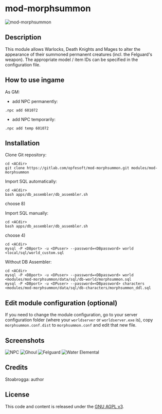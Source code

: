 # mod-morphsummon

![mod-morphsummon](https://gitlab.com/opfesoft/mod-morphsummon/-/raw/master/icon.png)


## Description

This module allows Warlocks, Death Knights and Mages to alter the appearance of their summoned permanent creatures (incl. the Felguard's weapon). The appropriate model / item IDs can be specified in the configuration file.


## How to use ingame

As GM:
- add NPC permanently:
 ```
 .npc add 601072
 ```
- add NPC temporarily:
 ```
 .npc add temp 601072
 ```


## Installation

Clone Git repository:

```
cd <ACdir>
git clone https://gitlab.com/opfesoft/mod-morphsummon.git modules/mod-morphsummon
```

Import SQL automatically:
```
cd <ACdir>
bash apps/db_assembler/db_assembler.sh
```
choose 8)

Import SQL manually:
```
cd <ACdir>
bash apps/db_assembler/db_assembler.sh
```
choose 4)
```
cd <ACdir>
mysql -P <DBport> -u <DPuser> --password=<DBpassword> world <local/sql/world_custom.sql
```

Without DB Assembler:
```
cd <ACdir>
mysql -P <DBport> -u <DPuser> --password=<DBpassword> world <modules/mod-morphsummon/data/sql/db-world/morphsummon.sql
mysql -P <DBport> -u <DPuser> --password=<DBpassword> characters <modules/mod-morphsummon/data/sql/db-characters/morphsummon_ddl.sql
```


## Edit module configuration (optional)

If you need to change the module configuration, go to your server configuration folder (where your `worldserver` or `worldserver.exe` is), copy `morphsummon.conf.dist` to `morphsummon.conf` and edit that new file.


## Screenshots
![NPC](https://gitlab.com/opfesoft/mod-morphsummon/-/raw/master/images/morphsummon1.jpg "NPC")
![Ghoul](https://gitlab.com/opfesoft/mod-morphsummon/-/raw/master/images/morphsummon2.jpg "Ghoul")
![Felguard](https://gitlab.com/opfesoft/mod-morphsummon/-/raw/master/images/morphsummon3.jpg "Felguard")
![Water Elemental](https://gitlab.com/opfesoft/mod-morphsummon/-/raw/master/images/morphsummon4.jpg "Water Elemental")


## Credits

Stoabrogga: author


## License
This code and content is released under the [GNU AGPL v3](LICENSE.md).
